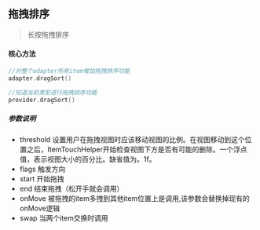 ## 拖拽排序
> 长按拖拽排序


#### 核心方法

```kotlin
//对整个adapter所有item增加拖拽排序功能
adapter.dragSort()

//知道当前类型进行拖拽排序功能
provider.dragSort()
```

##### 参数说明
- threshold 设置用户在拖拽视图时应该移动视图的比例。在视图移动到这个位置之后，ItemTouchHelper开始检查视图下方是否有可能的删除。一个浮点值，表示视图大小的百分比。缺省值为。1f。
- flags 触发方向
- start 开始拖拽
- end 结束拖拽（松开手就会调用）
- onMove 被拖拽的item多拽到其他item位置上是调用,该参数会替换掉现有的onMove逻辑
- swap 当两个item交换时调用



